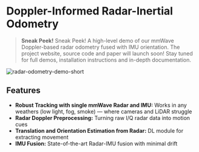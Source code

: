 # Doppler-Informed Radar-Inertial Odometry

> **Sneak Peek!**
> Sneak Peek! A high-level demo of our mmWave Doppler-based radar odometry fused with IMU orientation. The project website, source code and paper will launch soon! Stay tuned for full demos, installation instructions and in-depth documentation.


![radar-odometry-demo-short](https://github.com/user-attachments/assets/80483426-3b78-468d-9305-bae0fa6edd4a)


## Features
- **Robust Tracking with single mmWave Radar and IMU:** Works in any weathers (low light, fog, smoke) — where cameras and LiDAR struggle
- **Radar Doppler Preprocessing:** Turning raw I/Q radar data into motion cues
- **Translation and Orientation Estimation from Radar:** DL module for extracting movement
- **IMU Fusion:** State-of-the-art Radar-IMU fusion with minimal drift

